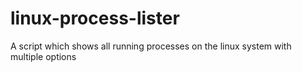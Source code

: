 # linux-process-lister
A script which shows all running processes on the linux system with multiple options
